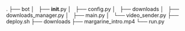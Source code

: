 .
├── bot
│   ├── __init__.py
│   ├── config.py
│   ├── downloads
│   ├── downloads_manager.py
│   ├── main.py
│   └── video_sender.py
├── deploy.sh
├── downloads
├── margarine_intro.mp4
└── run.py